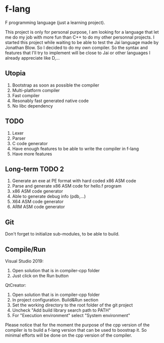 # f-lang
F programming language (just a learning project).

This project is only for personal purpose, I am looking for a language that let me do my job with more fun than C++ to do my other personnal projects.
I started this project while waiting to be able to test the Jai language made by Jonathan Blow. So I decided to do my own compiler.
So the syntax and features that I'll try to implement will be close to Jai or other languages I already appreciate like D,...

## Utopia
1. Bootstrap as soon as possible the compiler
1. Multi-platform compiler
1. Fast compiler
1. Resonably fast generated native code
1. No libc dependency

## TODO
1. Lexer
1. Parser
1. C code generator
1. Have enough features to be able to write the compiler in f-lang
1. Have more features

## Long-term TODO 2
1. Generate an exe at PE format with hard coded x86 ASM code
1. Parse and generate x86 ASM code for hello.f program
1. x86 ASM code generator
1. Able to generate debug info (pdb,...)
1. X64 ASM code generator
1. ARM ASM code generator

## Git
Don't forget to initialize sub-modules, to be able to build.

## Compile/Run
Visual Studio 2019:
1. Open solution that is in compiler-cpp folder
1. Just click on the Run button

QtCreator:
1. Open solution that is in compiler-cpp folder
1. In project configuration. Build&Run section
  1. Set the working directory to the root folder of the git project
  1. Uncheck "Add build library search path to PATH"
  1. For "Execution environment" select "System environment"

Please notice that for the moment the purpose of the cpp version of the compiler is to build a f-lang version that can be used to boostrap it. So minimal efforts will be done on the cpp version of the compiler.
